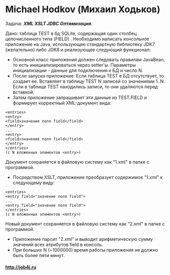 # Michael Hodkov (Михаил Ходьков)

Задача: ***XML XSLT JDBC Оптимизация***.

Дано: таблица TEST в бд SQLite, содержащая один столбец целочисленного типа (FIELD) .
Необходимо написать консольное приложение на Java, использующее стандартную
библиотеку JDK7 (желательно) либо JDK8 и реализующее следующий функционал:
- Основной класс приложения должен следовать правилам JavaBean, то есть инициализироваться через setter'ы. Параметры инициализации - данные для подключения к БД и число N.
- После запуска приложение: Если таблица TEST в БД отсутствует, то создает ее. Вставляет в таблицу TEST N записей со значениями 1..N. Если в таблице TEST находились записи, то они удаляются перед вставкой.
- Затем приложение запрашивает эти данные из TEST.FIELD и формирует корректный XML-документ вида: 
```
<entries>
<entry>
<field>значение поля field</field>
</entry>
...
<entry>
<field>значение поля field</field>
</entry>
</entries>
(с N вложенных элементов <entry>)
```
Документ сохраняется в файловую систему как "1.xml" в папке с программой.
- Посредством XSLT, приложение преобразует содержимое "1.xml" к следующему виду:
```
<entries>
<entry field="значение поля field">
...
<entry field="значение поля field">
</entries>
(с N вложенных элементов <entry>)
```
Новый документ сохраняется в файловую систему как "2.xml" в папке с программой.
- Приложение парсит "2.xml" и выводит арифметическую сумму значений всех атрибутов
field в консоль.
- При больших N (~1000000) время работы приложения не должно быть более пяти минут.


#### http://job4j.ru
